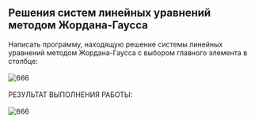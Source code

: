 ## Решения систем линейных уравнений методом Жордана-Гаусса
Написать программу, находящую решение системы линейных уравнений методом Жордана-Гаусса с выбором главного элемента в столбце:<br><br>
![666](https://github.com/pirocsilin/educational/assets/97364957/83739529-df40-4f28-bb24-88cb9954a1f1)
<br><br>РЕЗУЛЬТАТ ВЫПОЛНЕНИЯ РАБОТЫ:<br><br>
![666](https://github.com/pirocsilin/educational/assets/97364957/8736d8fa-b7c8-4e66-a2d1-211c45288acc)
